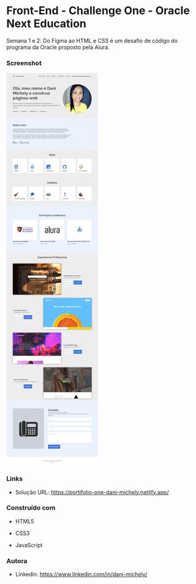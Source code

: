 # Front-End - Challenge One - Oracle Next Education

<p>Semana 1 e 2: Do Figma ao HTML e CSS é um desafio de código do programa da Oracle proposto pela Alura.</p>

### Screenshot

![](screencapture.png)



### Links

- Solução URL: https://portifolio-one-dani-michely.netlify.app/



### Construído com

- HTML5

- CSS3

- JavaScript

  

### Autora

- Linkedin: https://www.linkedin.com/in/dani-michely/

